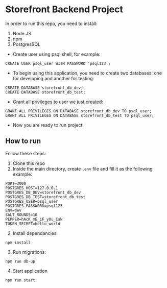 # Storefront Backend Project

In order to run this repo, you need to install:
 1. Node.JS 
 2. npm
 3. PostgresSQL

- Create user using psql shell, for example: 
```
CREATE USER psql_user WITH PASSWORD 'psql123';
```
- To begin using this application, you need to create two databases: one for developing and another for testing:

```
CREATE DATABASE storefront_db_dev;
CREATE DATABASE storefront_db_test;
```
- Grant all privileges to user we just created:
```
GRANT ALL PRIVILEGES ON DATABASE storefront_db_dev TO psql_user;
GRANT ALL PRIVILEGES ON DATABASE storefront_db_test TO psql_user;
```
- Now you are ready to run project 

## How to run 

Follow these steps: 
1. Clone this repo
2. Inside the main directory, create `.env` file and fill it as the following example:
```
PORT=3000
POSTGRES_HOST=127.0.0.1
POSTGRES_DB_DEV=storefront_db_dev
POSTGRES_DB_TEST=storefront_db_test
POSTGRES_USER=psql_user
POSTGRES_PASSWORD=psql123
ENV=dev
SALT_ROUNDS=10
PEPPER=hAcK_mE_iF_yOu_CaN
TOKEN_SECRET=hello_world
```
2. Install dependancies: 
```
npm install
```
3. Run migrations:
```
npm run db-up
```
4. Start application
```
npm run start
```

